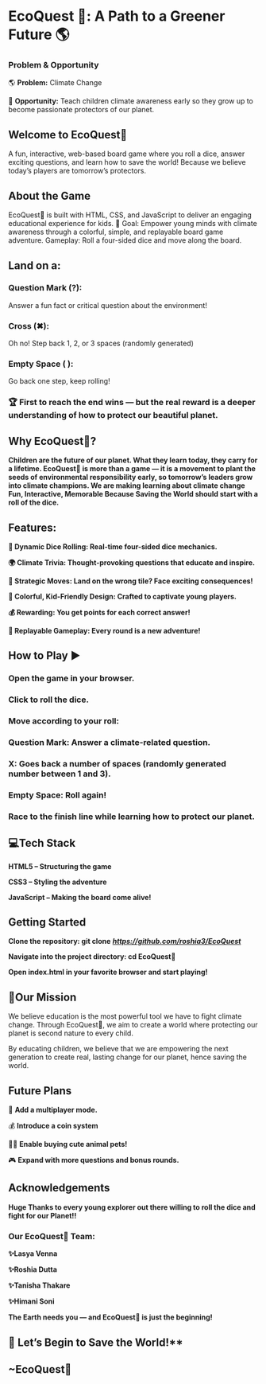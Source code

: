 # EcoQuest 🌱: A Path to a Greener Future 🌎

### Problem & Opportunity
🌎 **Problem:** Climate Change

🌟 **Opportunity:** Teach children climate awareness early so they grow up to become passionate protectors of our planet.

## Welcome to EcoQuest🌱
A fun, interactive, web-based board game where you roll a dice, answer exciting questions, and learn how to save the world!
Because we believe today’s players are tomorrow’s protectors.

## **About the Game**
EcoQuest🌱 is built with HTML, CSS, and JavaScript to deliver an engaging educational experience for kids.
🎯 Goal:
Empower young minds with climate awareness through a colorful, simple, and replayable board game adventure.
Gameplay:
Roll a four-sided dice and move along the board.

## Land on a:
### Question Mark (?): 
Answer a fun fact or critical question about the environment!
### Cross (✖): 
Oh no! Step back 1, 2, or 3 spaces (randomly generated)
### Empty Space ( ): 
Go back one step, keep rolling!

### 🏆 First to reach the end wins — but the real reward is a deeper understanding of how to protect our beautiful planet.

## **Why EcoQuest🌱?**
**Children are the future of our planet.
What they learn today, they carry for a lifetime.
EcoQuest🌱 is more than a game — it is a movement to plant the seeds of environmental responsibility early, so tomorrow’s leaders grow into climate champions.
We are making learning about climate change Fun, Interactive, Memorable
Because Saving the World should start with a roll of the dice.**

## **Features:**
**🎲 Dynamic Dice Rolling: Real-time four-sided dice mechanics.** 

**🌍 Climate Trivia: Thought-provoking questions that educate and inspire.**

**🔄 Strategic Moves: Land on the wrong tile? Face exciting consequences!**

**🎨 Colorful, Kid-Friendly Design: Crafted to captivate young players.**

**💰 Rewarding: You get points for each correct answer!**

**🔁 Replayable Gameplay: Every round is a new adventure!**

## **How to Play ▶️**
### Open the game in your browser.
### Click to roll the dice.
### Move according to your roll:
### Question Mark: Answer a climate-related question.


### X: Goes back a number of spaces (randomly generated number between 1 and 3).
### Empty Space: Roll again!
### Race to the finish line while learning how to protect our planet.




## **💻Tech Stack**
**HTML5 – Structuring the game**

**CSS3 – Styling the adventure**

**JavaScript – Making the board come alive!**

## Getting Started
**Clone the repository:
git clone** _**https://github.com/roshia3/EcoQuest**_ 

**Navigate into the project directory:
cd EcoQuest🌱**

**Open index.html in your favorite browser and start playing!**

## **🎉Our Mission**

We believe education is the most powerful tool we have to fight climate change.
Through EcoQuest🌱, we aim to create a world where protecting our planet is second nature to every child. 

By educating children, we believe that we are empowering the next generation to create real, lasting change for our planet, hence saving the world.

## Future Plans
👥 **Add a multiplayer mode.**

💰 **Introduce a coin system** 

🐷🐬 **Enable buying cute animal pets!**

🎮 **Expand with more questions and bonus rounds.**



## Acknowledgements
**Huge Thanks to every young explorer out there willing to roll the dice and fight for our Planet!!**

### Our EcoQuest🌱 Team:

**✨Lasya Venna**

**✨Roshia Dutta**

**✨Tanisha Thakare**

**✨Himani Soni**

**The Earth needs you — and EcoQuest🌱 is just the beginning!**

## 🚀 Let’s Begin to Save the World!**

## ~EcoQuest🌱
